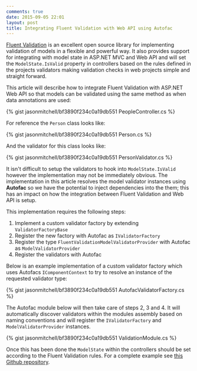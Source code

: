 ```yaml
---
comments: true
date: 2015-09-05 22:01
layout: post
title: Integrating Fluent Validation with Web API using Autofac
---
```


[Fluent Validation](https://github.com/JeremySkinner/FluentValidation) is an excellent open source library for implementing
validation of models in a flexible and powerful way.  It also provides support for integrating with model state in ASP.NET MVC
and Web API and will set the ```ModelState.IsValid``` property in controllers based on the rules defined in the projects validators
making validation checks in web projects simple and straight forward.

This article will describe how to integrate Fluent Validation with ASP.NET Web API so that models can be validated using the same
method as when data annotations are used:

{% gist jasonmitchell/bf3890f234c0a19db551 PeopleController.cs %}

For reference the ```Person``` class looks like:

{% gist jasonmitchell/bf3890f234c0a19db551 Person.cs %}

And the validator for this class looks like:

{% gist jasonmitchell/bf3890f234c0a19db551 PersonValidator.cs %}

It isn't difficult to setup the validators to hook into ```ModelState.IsValid``` however the implementation may not be immediately
obvious.  The implementation in this article resolves the model validator instances using **Autofac** so we have the potential to
inject dependencies into the them; this has an impact on how the integration between Fluent Validation and Web API is setup.

This implementation requires the following steps:

1. Implement a custom validator factory by extending ```ValidatorFactoryBase```
2. Register the new factory with Autofac as ```IValidatorFactory```
3. Register the type ```FluentValidationModelValidatorProvider``` with Autofac as ```ModelValidatorProvider```
4. Register the validators with Autofac

Below is an example implementation of a custom validator factory which uses Autofacs ```IComponentContext``` to try to resolve
an instance of the requested validator type:

{% gist jasonmitchell/bf3890f234c0a19db551 AutofacValidatorFactory.cs %}

The Autofac module below will then take care of steps 2, 3 and 4.  It will automatically discover validators within the modules
assembly based on naming conventions and will register the ```IValidatorFactory``` and ```ModelValidatorProvider``` instances.

{% gist jasonmitchell/bf3890f234c0a19db551 ValidationModule.cs %}

Once this has been done the ```ModelState``` within the controllers should be set according to the Fluent Validation rules.  For
a complete example see [this Github repository](https://github.com/jasonmitchell/fluentvalidation-webapi-autofac).

